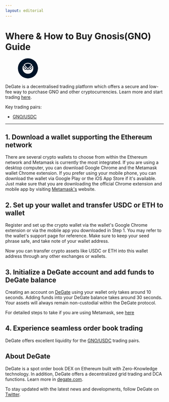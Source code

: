 ```yaml
---
layout: editorial
---
```


# Where & How to Buy Gnosis(GNO) Guide

<figure><img src="../.gitbook/assets/gno_0x6810e776880c02933d47db1b9fc05908e5386b96.png" alt="GNO" width="64" style="border-radius: 50%;"><figcaption></figcaption></figure>

DeGate is a decentralised trading platform which offers a secure and low-fee way to purchase GNO and other cryptocurrencies. Learn more and start trading [here](https://app.degate.com/trade/USDC/0x6810e776880c02933d47db1b9fc05908e5386b96?utm_source=howtobuy).&#x20;

Key trading pairs:

* [GNO/USDC](https://app.degate.com/trade/USDC/0x6810e776880c02933d47db1b9fc05908e5386b96?utm_source=howtobuy)

***

## 1. Download a wallet supporting the Ethereum network

There are several crypto wallets to choose from within the Ethereum network and Metamask is currently the most integrated. If you are using a desktop computer, you can download Google Chrome and the Metamask wallet Chrome extension. If you prefer using your mobile phone, you can download the wallet via Google Play or the iOS App Store if it's available. Just make sure that you are downloading the official Chrome extension and mobile app by visiting [Metamask's](https://metamask.io/) website.

## 2. Set up your wallet and transfer USDC or ETH to wallet

Register and set up the crypto wallet via the wallet's Google Chrome extension or via the mobile app you downloaded in Step 1. You may refer to the wallet's support page for reference. Make sure to keep your seed phrase safe, and take note of your wallet address.&#x20;

Now you can transfer crypto assets like USDC or ETH into this wallet address through any other exchanges or wallets.

## 3. Initialize a DeGate account and add funds to DeGate balance

Creating an account on [DeGate](https://app.degate.com/?utm_source=GNO_howtobuy) using your wallet only takes around 10 seconds. Adding funds into your DeGate balance takes around 30 seconds. Your assets will always remain non-custodial within the DeGate protocol.

For detailed steps to take if you are using Metamask, see [here](https://docs.degate.com/v/product_en/main-features/wallet-connectivity/metamask)

## 4. Experience seamless order book trading

DeGate offers excellent liquidity for the [GNO/USDC](https://app.degate.com/trade/USDC/0x6810e776880c02933d47db1b9fc05908e5386b96?utm_source=howtobuy) trading pairs.&#x20;

## About DeGate

DeGate is a spot order book DEX on Ethereum built with Zero-Knowledge technology. In addition, DeGate offers a decentralized grid trading and DCA functions. Learn more in [degate.com](https://degate.com/?utm_source=GNO_howtobuy).

To stay updated with the latest news and developments, follow DeGate on [Twitter](https://twitter.com/degatedex).
